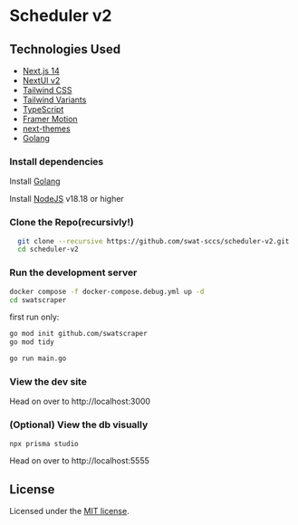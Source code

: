 # Scheduler v2

## Technologies Used

- [Next.js 14](https://nextjs.org/docs/getting-started)
- [NextUI v2](https://nextui.org/)
- [Tailwind CSS](https://tailwindcss.com/)
- [Tailwind Variants](https://tailwind-variants.org)
- [TypeScript](https://www.typescriptlang.org/)
- [Framer Motion](https://www.framer.com/motion/)
- [next-themes](https://github.com/pacocoursey/next-themes)
- [Golang](https://go.dev/)

### Install dependencies

Install [Golang](https://go.dev/dl/)

Install [NodeJS](https://nodejs.org/en) v18.18 or higher

### Clone the Repo(recursivly!)
```bash
  git clone --recursive https://github.com/swat-sccs/scheduler-v2.git
  cd scheduler-v2
```

### Run the development server

```bash
docker compose -f docker-compose.debug.yml up -d
cd swatscraper
```

first run only:

```bash
go mod init github.com/swatscraper
go mod tidy
```

```bash
go run main.go
```

### View the dev site

Head on over to http://localhost:3000

### (Optional) View the db visually

```bash
npx prisma studio
```

Head on over to http://localhost:5555

## License

Licensed under the [MIT license](https://github.com/swat-sccs/scheduler-v2/blob/main/LICENSE).
